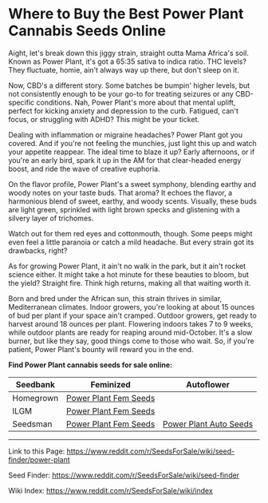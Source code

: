 # Where to Buy the Best Power Plant Cannabis Seeds Online

Aight, let's break down this jiggy strain, straight outta Mama Africa's soil. Known as Power Plant, it's got a 65:35 sativa to indica ratio. THC levels? They fluctuate, homie, ain't always way up there, but don't sleep on it.

Now, CBD's a different story. Some batches be bumpin' higher levels, but not consistently enough to be your go-to for treating seizures or any CBD-specific conditions. Nah, Power Plant's more about that mental uplift, perfect for kicking anxiety and depression to the curb. Fatigued, can't focus, or struggling with ADHD? This might be your ticket.

Dealing with inflammation or migraine headaches? Power Plant got you covered. And if you're not feeling the munchies, just light this up and watch your appetite reappear. The ideal time to blaze it up? Early afternoons, or if you're an early bird, spark it up in the AM for that clear-headed energy boost, and ride the wave of creative euphoria.

On the flavor profile, Power Plant's a sweet symphony, blending earthy and woody notes on your taste buds. That aroma? It echoes the flavor, a harmonious blend of sweet, earthy, and woody scents. Visually, these buds are light green, sprinkled with light brown specks and glistening with a silvery layer of trichomes.

Watch out for them red eyes and cottonmouth, though. Some peeps might even feel a little paranoia or catch a mild headache. But every strain got its drawbacks, right?

As for growing Power Plant, it ain't no walk in the park, but it ain't rocket science either. It might take a hot minute for these beauties to bloom, but the yield? Straight fire. Think high returns, making all that waiting worth it.

Born and bred under the African sun, this strain thrives in similar, Mediterranean climates. Indoor growers, you're looking at about 15 ounces of bud per plant if your space ain't cramped. Outdoor growers, get ready to harvest around 18 ounces per plant. Flowering indoors takes 7 to 9 weeks, while outdoor plants are ready for reaping around mid-October. It's a slow burner, but like they say, good things come to those who wait. So, if you're patient, Power Plant's bounty will reward you in the end.

**Find Power Plant cannabis seeds for sale online:**

| Seedbank  | Feminized | Autoflower |
|-----------|-----------|------------|
| Homegrown | [Power Plant Fem Seeds](https://homegrowncannabisco.com/products/power-plant-feminized-marijuana-seeds?a_aid=sale) |  |
| ILGM      | [Power Plant Fem Seeds](https://ilgm.com/products/power-plant-feminized-seeds?aff=2191) |  |
| Seedsman  | [Power Plant Fem Seeds](https://www.seedsman.com/power-plant-feminised-seeds-dutch-passion?a_aid=56f632ea3916c) | [Power Plant Auto Seeds](https://www.seedsman.com/auto-pure-power-plant-feminised-seeds?a_aid=56f632ea3916c) |

___

Link to this Page: https://www.reddit.com/r/SeedsForSale/wiki/seed-finder/power-plant

Seed Finder: https://www.reddit.com/r/SeedsForSale/wiki/seed-finder

Wiki Index: https://www.reddit.com/r/SeedsForSale/wiki/index
